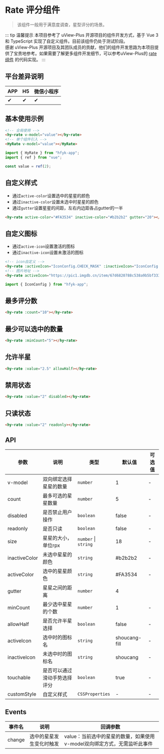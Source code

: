 # Rate 评分组件
> 该组件一般用于满意度调查，星型评分的场景。

::: tip 温馨提示
本项目参考了 uView-Plus 开源项目的组件开发方式，基于 Vue 3 和 TypeScript 实现了自定义组件。目前该组件仍处于测试阶段。<br>
感谢 uView-Plus 开源项目及其团队成员的贡献，他们的组件开发思路为本项目提供了宝贵地参考。如果需要了解更多组件开发细节，可以参考uView-Plus的 [rate组件](https://uiadmin.net/uview-plus/components/rate.html) 的代码实现。
:::

## 平台差异说明

| APP | H5 | 微信小程序 |
|-----|----|-------|
| ✔   | ✔  | ✔     |

## 基本使用示例

```html
<!-- 全局使用 -->
<hy-rate v-model="value"></hy-rate>
<!-- 单个组件引入 -->
<HyRate v-model="value"></HyRate>
```
```ts
import { HyRate } from "hfyk-app";
import { ref } from "vue";

const value = ref(2);
```

## 自定义样式
- 通过`active-color`设置选中的星星的颜色
- 通过`inactive-color`设置未选中时星星的颜色
- 通过`gutter`设置星星的间距，左右内边距各占gutter的一半
```html
<hy-rate active-color="#FA3534" inactive-color="#b2b2b2" gutter="20"></hy-rate>
```

## 自定义图标
- 通过`active-icon`设置激活的图标
- 通过`inactive-icon`设置未激活的图标
```html
<!-- icon自定义 -->
<hy-rate :activeIcon="IconConfig.CHECK_MASK" :inactiveIcon="IconConfig.CHECK_MASK"></hy-rate>
<!-- 图片地址 -->
<hy-rate activeIcon="https://pic1.imgdb.cn/item/67d6820788c538a9b5bf333a.png" :inactiveIcon="https://pic1.imgdb.cn/item/67d6820788c538a9b5bf333b.png"></hy-rate>
```
```javascript
import { IconConfig } from "hfyk-app";
```

## 最多评分数
```html
<hy-rate :count="10"></hy-rate>
```

## 最少可以选中的数量
```html
<hy-rate :minCount="5"></hy-rate>
```

## 允许半星
```html
<hy-rate :value="2.5" allowHalf></hy-rate>
```

## 禁用状态
```html
<hy-rate :value="2" disabled></hy-rate>
```

## 只读状态
```html
<hy-rate :value="2" readonly></hy-rate>
```

## API

| 参数            | 说明             | 类型                   | 默认值           | 可选值 |
|---------------|----------------|----------------------|---------------|-----|
| v-model       | 双向绑定选择星星的数量    | `number`             | 1             | -   |
| count         | 最多可选的星星数量      | `number`             | 5             | -   |
| disabled      | 是否禁止用户操作       | `boolean`            | false         | -   |
| readonly      | 是否只读           | `boolean`            | false         | -   |
| size          | 星星的大小，单位rpx    | `number` \| `string` | 18            | -   |
| inactiveColor | 未选中星星的颜色       | `string`             | #b2b2b2       | -   |
| activeColor   | 选中的星星颜色        | `string`             | #FA3534       | -   |
| gutter        | 星星之间的距离        | `number`             | 4             |     |
| minCount      | 最少选中星星的个数      | `number`             | 1             | -   |
| allowHalf     | 是否允许半星选择       | `boolean`            | false         | -   |
| activeIcon    | 选中时的图标名        | `string`             | shoucang-fill | -   |
| inactiveIcon  | 未选中时的图标名       | `string`             | shoucang      | -   |
| touchable     | 是否可以通过滑动手势选择评分 | `boolean`            | true          | -   |
| customStyle   | 自定义样式          | `CSSProperties`      | -             | -   |

## Events

| 事件名    | 说明           | 回调参数                                       |
|--------|--------------|--------------------------------------------|
| change | 选中的星星发生变化时触发 | value：当前选中的星星的数量，如果使用v-model双向绑定方式，无需监听此事件 |
